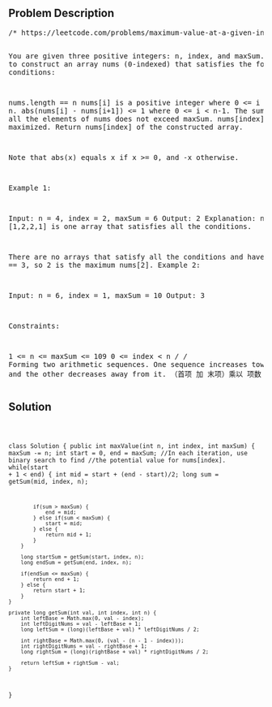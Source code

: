 <!--
<style>
  body { font-family: Arial, sans-serif; }
  .container { max-width: 600px; margin: auto; padding: 20px; }
  .comment-block { background-color: #f9f9f9; padding: 10px; border-left: 5px solid #ccc; }
  .code-block { background-color: #f4f4f4; padding: 10px; border: 1px solid #ddd; }
</style>
-->

<div class='container'>
<h2>Problem Description</h2>
<div class='comment-block'>
<pre>
/* https://leetcode.com/problems/maximum-value-at-a-given-index-in-a-bounded-array/description/

You are given three positive integers: n, index, and maxSum. 
You want to construct an array nums (0-indexed) that satisfies 
the following conditions:

nums.length == n
nums[i] is a positive integer where 0 <= i < n.
abs(nums[i] - nums[i+1]) <= 1 where 0 <= i < n-1.
The sum of all the elements of nums does not exceed maxSum.
nums[index] is maximized.
Return nums[index] of the constructed array.

Note that abs(x) equals x if x >= 0, and -x otherwise.

 

Example 1:

Input: n = 4, index = 2,  maxSum = 6
Output: 2
Explanation: nums = [1,2,2,1] is one array that satisfies all 
the conditions.

There are no arrays that satisfy all the conditions 
and have nums[2] == 3, 
so 2 is the maximum nums[2].
Example 2:

Input: n = 6, index = 1,  maxSum = 10
Output: 3
 

Constraints:

1 <= n <= maxSum <= 109
0 <= index < n
*/
    	/*
    	Forming two arithmetic sequences. 
    	One sequence increases towards index, and the other decreases away from it.
		（首项 加 末项）乘以 项数 除以2
    	*/
</pre>
</div>

<h2>Solution</h2>
<div class='code-block'>
<pre><code class='language-java'>

class Solution {
    public int maxValue(int n, int index, int maxSum) {
        maxSum -= n;
        int start = 0, end = maxSum;
        //In each iteration, use binary search to find 
        //the potential value for nums[index].
        while(start + 1 < end) {
            int mid = start + (end - start)/2;
            long sum = getSum(mid, index, n);

            if(sum > maxSum) {
                end = mid;
            } else if(sum < maxSum) {
                start = mid;
            } else {
                return mid + 1;
            }
        }

        long startSum = getSum(start, index, n);
        long endSum = getSum(end, index, n);

        if(endSum <= maxSum) {
            return end + 1;
        } else {
            return start + 1;
        }
    }

    private long getSum(int val, int index, int n) {
        int leftBase = Math.max(0, val - index);
        int leftDigitNums = val - leftBase + 1;
        long leftSum = (long)(leftBase + val) * leftDigitNums / 2;

        int rightBase = Math.max(0, (val - (n - 1 - index)));
        int rightDigitNums = val - rightBase + 1;
        long rightSum = (long)(rightBase + val) * rightDigitNums / 2;

        return leftSum + rightSum - val;
    }
}</code></pre>
</div>
</div>
